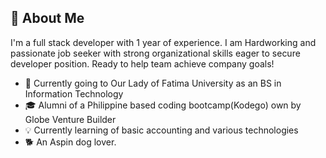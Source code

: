 ## 🚀 About Me
I'm a full stack developer with 1 year of experience. I am Hardworking and passionate job seeker with strong organizational skills eager to secure developer position. Ready to help team achieve company goals!




- 🏫 Currently going to Our Lady of Fatima University as an BS in Information Technology
- 🎓 Alumni of a Philippine based coding bootcamp(Kodego) own by Globe Venture Builder
- 💡 Currently learning of basic accounting and various technologies
- 🐕 An Aspin dog lover.
